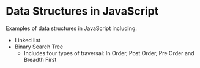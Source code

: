 Data Structures in JavaScript
=============================

Examples of data structures in JavaScript including:
* Linked list
* Binary Search Tree
  * Includes four types of traversal: In Order, Post Order, Pre Order and Breadth First